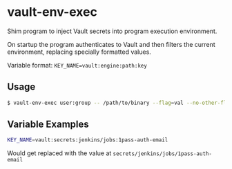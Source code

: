 # vault-env-exec

Shim program to inject Vault secrets into program execution environment.

On startup the program authenticates to Vault and then filters the current
environment, replacing specially formatted values.

Variable format: `KEY_NAME=vault:engine:path:key`

## Usage

```bash
$ vault-env-exec user:group -- /path/to/binary --flag=val --no-other-flag
```

## Variable Examples

```bash
KEY_NAME=vault:secrets:jenkins/jobs:1pass-auth-email
```

Would get replaced with the value at `secrets/jenkins/jobs/1pass-auth-email`
